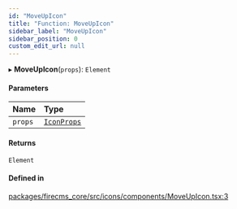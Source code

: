 ```yaml
---
id: "MoveUpIcon"
title: "Function: MoveUpIcon"
sidebar_label: "MoveUpIcon"
sidebar_position: 0
custom_edit_url: null
---
```


▸ **MoveUpIcon**(`props`): `Element`

#### Parameters

| Name | Type |
| :------ | :------ |
| `props` | [`IconProps`](../types/IconProps.md) |

#### Returns

`Element`

#### Defined in

[packages/firecms_core/src/icons/components/MoveUpIcon.tsx:3](https://github.com/FireCMSco/firecms/blob/d45f3739/packages/firecms_core/src/icons/components/MoveUpIcon.tsx#L3)
